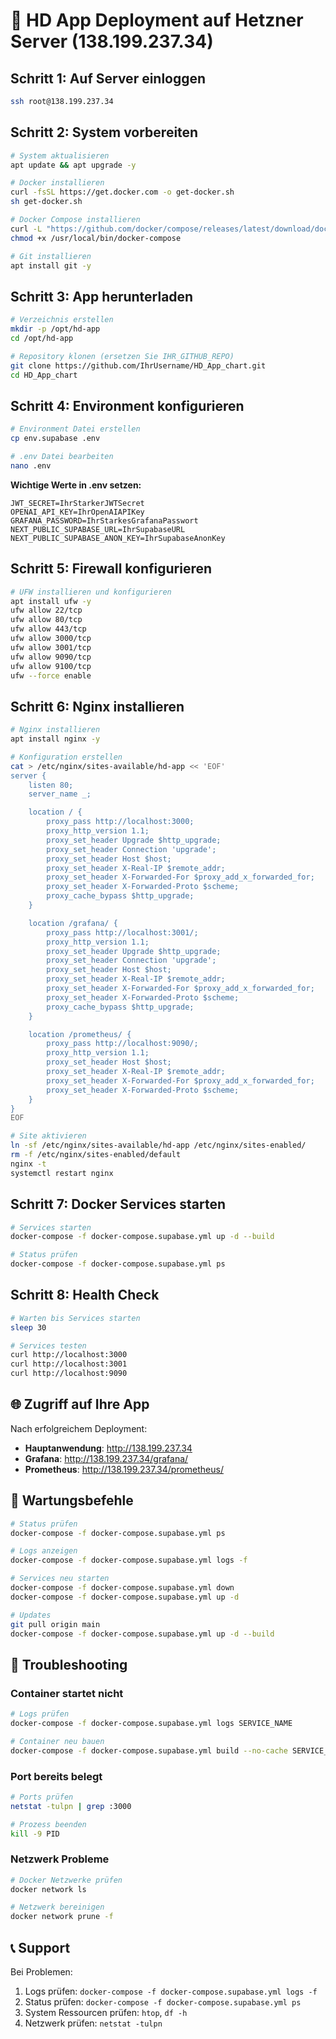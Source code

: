 # 🚀 HD App Deployment auf Hetzner Server (138.199.237.34)

## Schritt 1: Auf Server einloggen
```bash
ssh root@138.199.237.34
```

## Schritt 2: System vorbereiten
```bash
# System aktualisieren
apt update && apt upgrade -y

# Docker installieren
curl -fsSL https://get.docker.com -o get-docker.sh
sh get-docker.sh

# Docker Compose installieren
curl -L "https://github.com/docker/compose/releases/latest/download/docker-compose-$(uname -s)-$(uname -m)" -o /usr/local/bin/docker-compose
chmod +x /usr/local/bin/docker-compose

# Git installieren
apt install git -y
```

## Schritt 3: App herunterladen
```bash
# Verzeichnis erstellen
mkdir -p /opt/hd-app
cd /opt/hd-app

# Repository klonen (ersetzen Sie IHR_GITHUB_REPO)
git clone https://github.com/IhrUsername/HD_App_chart.git
cd HD_App_chart
```

## Schritt 4: Environment konfigurieren
```bash
# Environment Datei erstellen
cp env.supabase .env

# .env Datei bearbeiten
nano .env
```

**Wichtige Werte in .env setzen:**
```
JWT_SECRET=IhrStarkerJWTSecret
OPENAI_API_KEY=IhrOpenAIAPIKey
GRAFANA_PASSWORD=IhrStarkesGrafanaPasswort
NEXT_PUBLIC_SUPABASE_URL=IhrSupabaseURL
NEXT_PUBLIC_SUPABASE_ANON_KEY=IhrSupabaseAnonKey
```

## Schritt 5: Firewall konfigurieren
```bash
# UFW installieren und konfigurieren
apt install ufw -y
ufw allow 22/tcp
ufw allow 80/tcp
ufw allow 443/tcp
ufw allow 3000/tcp
ufw allow 3001/tcp
ufw allow 9090/tcp
ufw allow 9100/tcp
ufw --force enable
```

## Schritt 6: Nginx installieren
```bash
# Nginx installieren
apt install nginx -y

# Konfiguration erstellen
cat > /etc/nginx/sites-available/hd-app << 'EOF'
server {
    listen 80;
    server_name _;

    location / {
        proxy_pass http://localhost:3000;
        proxy_http_version 1.1;
        proxy_set_header Upgrade $http_upgrade;
        proxy_set_header Connection 'upgrade';
        proxy_set_header Host $host;
        proxy_set_header X-Real-IP $remote_addr;
        proxy_set_header X-Forwarded-For $proxy_add_x_forwarded_for;
        proxy_set_header X-Forwarded-Proto $scheme;
        proxy_cache_bypass $http_upgrade;
    }

    location /grafana/ {
        proxy_pass http://localhost:3001/;
        proxy_http_version 1.1;
        proxy_set_header Upgrade $http_upgrade;
        proxy_set_header Connection 'upgrade';
        proxy_set_header Host $host;
        proxy_set_header X-Real-IP $remote_addr;
        proxy_set_header X-Forwarded-For $proxy_add_x_forwarded_for;
        proxy_set_header X-Forwarded-Proto $scheme;
        proxy_cache_bypass $http_upgrade;
    }

    location /prometheus/ {
        proxy_pass http://localhost:9090/;
        proxy_http_version 1.1;
        proxy_set_header Host $host;
        proxy_set_header X-Real-IP $remote_addr;
        proxy_set_header X-Forwarded-For $proxy_add_x_forwarded_for;
        proxy_set_header X-Forwarded-Proto $scheme;
    }
}
EOF

# Site aktivieren
ln -sf /etc/nginx/sites-available/hd-app /etc/nginx/sites-enabled/
rm -f /etc/nginx/sites-enabled/default
nginx -t
systemctl restart nginx
```

## Schritt 7: Docker Services starten
```bash
# Services starten
docker-compose -f docker-compose.supabase.yml up -d --build

# Status prüfen
docker-compose -f docker-compose.supabase.yml ps
```

## Schritt 8: Health Check
```bash
# Warten bis Services starten
sleep 30

# Services testen
curl http://localhost:3000
curl http://localhost:3001
curl http://localhost:9090
```

## 🌐 Zugriff auf Ihre App

Nach erfolgreichem Deployment:

- **Hauptanwendung**: http://138.199.237.34
- **Grafana**: http://138.199.237.34/grafana/
- **Prometheus**: http://138.199.237.34/prometheus/

## 🔧 Wartungsbefehle

```bash
# Status prüfen
docker-compose -f docker-compose.supabase.yml ps

# Logs anzeigen
docker-compose -f docker-compose.supabase.yml logs -f

# Services neu starten
docker-compose -f docker-compose.supabase.yml down
docker-compose -f docker-compose.supabase.yml up -d

# Updates
git pull origin main
docker-compose -f docker-compose.supabase.yml up -d --build
```

## 🚨 Troubleshooting

### Container startet nicht
```bash
# Logs prüfen
docker-compose -f docker-compose.supabase.yml logs SERVICE_NAME

# Container neu bauen
docker-compose -f docker-compose.supabase.yml build --no-cache SERVICE_NAME
```

### Port bereits belegt
```bash
# Ports prüfen
netstat -tulpn | grep :3000

# Prozess beenden
kill -9 PID
```

### Netzwerk Probleme
```bash
# Docker Netzwerke prüfen
docker network ls

# Netzwerk bereinigen
docker network prune -f
```

## 📞 Support

Bei Problemen:
1. Logs prüfen: `docker-compose -f docker-compose.supabase.yml logs -f`
2. Status prüfen: `docker-compose -f docker-compose.supabase.yml ps`
3. System Ressourcen prüfen: `htop`, `df -h`
4. Netzwerk prüfen: `netstat -tulpn`
